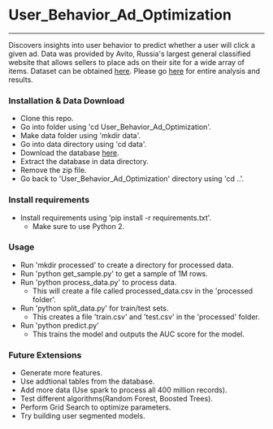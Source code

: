 # User_Behavior_Ad_Optimization
------------------------------------

Discovers insights into user behavior to predict whether a user will click a given ad. Data was provided by Avito, Russia's largest general classified website that allows sellers to place ads on their site for a wide array of items. Dataset can be obtained [here](https://www.kaggle.com/c/avito-context-ad-clicks/data). Please go [here](https://jleung46.github.io/) for entire analysis and results.

### Installation & Data Download

* Clone this repo.
* Go into folder using 'cd User_Behavior_Ad_Optimization'.
* Make data folder using 'mkdir data'.
* Go into data directory using 'cd data'.
* Download the database [here](https://www.kaggle.com/c/avito-context-ad-clicks/data).
* Extract the database in data directory.
* Remove the zip file.
* Go back to 'User_Behavior_Ad_Optimization' directory using 'cd ..'.

### Install requirements 

* Install requirements using 'pip install -r requirements.txt'.
	* Make sure to use Python 2.

### Usage

* Run 'mkdir processed' to create a directory for processed data.
* Run 'python get_sample.py' to get a sample of 1M rows.
* Run 'python process_data.py' to process data.
	* This will create a file called processed_data.csv in the 'processed folder'.
* Run 'python split_data.py' for train/test sets.
	* This creates a file 'train.csv' and 'test.csv' in the 'processed' folder.
* Run 'python predict.py'
	* This trains the model and outputs the AUC score for the model.

### Future Extensions

* Generate more features.
* Use addtional tables from the database.
* Add more data (Use spark to process all 400 million records). 
* Test different algorithms(Random Forest, Boosted Trees).
* Perform Grid Search to optimize parameters.
* Try building user segmented models.
